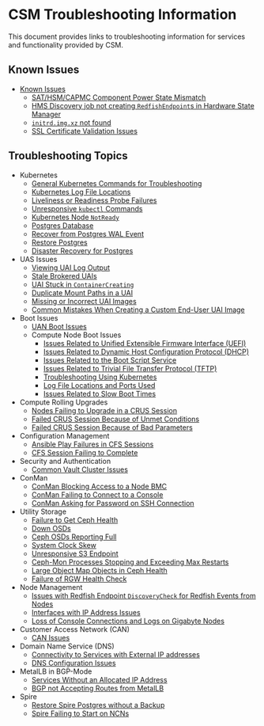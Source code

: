 # CSM Troubleshooting Information

This document provides links to troubleshooting information for services and functionality provided by CSM.

## Known Issues

* [Known Issues](#known-issues)
    * [SAT/HSM/CAPMC Component Power State Mismatch](known_issues/component_power_state_mismatch.md)
    * [HMS Discovery job not creating `RedfishEndpoint`s in Hardware State Manager](known_issues/discovery_job_not_creating_redfish_endpoints.md)
    * [`initrd.img.xz` not found](known_issues/initrd.img.zx_not_found.md)
    * [SSL Certificate Validation Issues](known_issues/ssl_certificate_validation_issues.md)

## Troubleshooting Topics

* Kubernetes
    * [General Kubernetes Commands for Troubleshooting](kubernetes/Kubernetes_Troubleshooting_Information.md)
    * [Kubernetes Log File Locations](kubernetes/Kubernetes_Log_File_Locations.md)
    * [Liveliness or Readiness Probe Failures](kubernetes/Troubleshoot_Liveliness_Readiness_Probe_Failures.md)
    * [Unresponsive `kubectl` Commands](kubernetes/Troubleshoot_Unresponsive_kubectl_Commands.md)
    * [Kubernetes Node `NotReady`](kubernetes/Troubleshoot_Kubernetes_Node_NotReady.md)
    * [Postgres Database](../operations/kubernetes/Troubleshoot_Postgres_Database.md)
    * [Recover from Postgres WAL Event](../operations/kubernetes/Troubleshoot_Postgres_Database.md)
    * [Restore Postgres](../operations/kubernetes/Restore_Postgres.md)
    * [Disaster Recovery for Postgres](../operations/kubernetes/Disaster_Recovery_Postgres.md)
* UAS Issues
    * [Viewing UAI Log Output](../operations/UAS_user_and_admin_topics/Troubleshoot_UAIs_by_Viewing_Log_Output.md)
    * [Stale Brokered UAIs](../operations/UAS_user_and_admin_topics/Troubleshoot_Stale_Brokered_UAIs.md)
    * [UAI Stuck in `ContainerCreating`](../operations/UAS_user_and_admin_topics/Troubleshoot_UAI_Stuck_in_ContainerCreating.md)
    * [Duplicate Mount Paths in a UAI](../operations/UAS_user_and_admin_topics/Troubleshoot_Duplicate_Mount_Paths_in_a_UAI.md)
    * [Missing or Incorrect UAI Images](../operations/UAS_user_and_admin_topics/Troubleshoot_Missing_or_Incorrect_UAI_Images.md)
    * [Common Mistakes When Creating a Custom End-User UAI Image](../operations/UAS_user_and_admin_topics/Troubleshoot_Common_Mistakes_when_Creating_a_Custom_End-User_UAI_Image.md)
* Boot Issues
    * [UAN Boot Issues](../operations/boot_orchestration/Troubleshoot_UAN_Boot_Issues.md)
    * Compute Node Boot Issues
        * [Issues Related to Unified Extensible Firmware Interface (UEFI)](../operations/boot_orchestration/Troubleshoot_Compute_Node_Boot_Issues_Related_to_Unified_Extensible_Firmware_Interface_UEFI.md)
        * [Issues Related to Dynamic Host Configuration Protocol (DHCP)](../operations/boot_orchestration/Troubleshoot_Compute_Node_Boot_Issues_Related_to_Dynamic_Host_Configuration_Protocol_DHCP.md)
        * [Issues Related to the Boot Script Service](../operations/boot_orchestration/Troubleshoot_Compute_Node_Boot_Issues_Related_to_the_Boot_Script_Service_BSS.md)
        * [Issues Related to Trivial File Transfer Protocol (TFTP)](../operations/boot_orchestration/Troubleshoot_Compute_Node_Boot_Issues_Related_to_Trivial_File_Transfer_Protocol_TFTP.md)
        * [Troubleshooting Using Kubernetes](../operations/boot_orchestration/Troubleshoot_Compute_Node_Boot_Issues_Using_Kubernetes.md)
        * [Log File Locations and Ports Used](../operations/boot_orchestration/Log_File_Locations_and_Ports_Used_in_Compute_Node_Boot_Troubleshooting.md)
        * [Issues Related to Slow Boot Times](../operations/boot_orchestration/Troubleshoot_Compute_Node_Boot_Issues_Related_to_Slow_Boot_Times.md)
* Compute Rolling Upgrades
    * [Nodes Failing to Upgrade in a CRUS Session](../operations/compute_rolling_upgrades/Troubleshoot_Nodes_Failing_to_Upgrade_in_a_CRUS_Session.md)
    * [Failed CRUS Session Because of Unmet Conditions](../operations/compute_rolling_upgrades/Troubleshoot_a_Failed_CRUS_Session_Due_to_Unmet_Conditions.md)
    * [Failed CRUS Session Because of Bad Parameters](../operations/compute_rolling_upgrades/Troubleshoot_a_Failed_CRUS_Session_Due_to_Bad_Parameters.md)
* Configuration Management
    * [Ansible Play Failures in CFS Sessions](../operations/configuration_management/Troubleshoot_Ansible_Play_Failures_in_CFS_Sessions.md)
    * [CFS Session Failing to Complete](../operations/configuration_management/Troubleshoot_CFS_Session_Failing_to_Complete.md)
* Security and Authentication
    * [Common Vault Cluster Issues](../operations/security_and_authentication/Troubleshoot_Common_Vault_Cluster_Issues.md)
* ConMan
    * [ConMan Blocking Access to a Node BMC](../operations/conman/Troubleshoot_ConMan_Blocking_Access_to_a_Node_BMC.md)
    * [ConMan Failing to Connect to a Console](../operations/conman/Troubleshoot_ConMan_Failing_to_Connect_to_a_Console.md)
    * [ConMan Asking for Password on SSH Connection](../operations/conman/Troubleshoot_ConMan_Asking_for_Password_on_SSH_Connection.md)
* Utility Storage
    * [Failure to Get Ceph Health](../operations/utility_storage/Troubleshoot_Failure_to_Get_Ceph_Health.md)
    * [Down OSDs](../operations/utility_storage/Troubleshoot_a_Down_OSD.md)
    * [Ceph OSDs Reporting Full](../operations/utility_storage/Troubleshoot_Ceph_OSDs_Reporting_Full.md)
    * [System Clock Skew](../operations/utility_storage/Troubleshoot_System_Clock_Skew.md)
    * [Unresponsive S3 Endpoint](../operations/utility_storage/Troubleshoot_an_Unresponsive_S3_Endpoint.md)
    * [Ceph-Mon Processes Stopping and Exceeding Max Restarts](../operations/utility_storage/Troubleshoot_Ceph-Mon_Processes_Stopping_and_Exceeding_Max_Restarts.md)
    * [Large Object Map Objects in Ceph Health](../operations/utility_storage/Troubleshoot_Large_Object_Map_Objects_in_Ceph_Health.md)
    * [Failure of RGW Health Check](../operations/utility_storage/Troubleshoot_RGW_Health_Check_Fail.md)
* Node Management
    * [Issues with Redfish Endpoint `DiscoveryCheck` for Redfish Events from Nodes](../operations/node_management/Troubleshoot_Issues_with_Redfish_Endpoint_Discovery.md)
    * [Interfaces with IP Address Issues](../operations/node_management/Troubleshoot_Interfaces_with_IP_Address_Issues.md)
    * [Loss of Console Connections and Logs on Gigabyte Nodes](../operations/node_management/Troubleshoot_Loss_of_Console_Connections_and_Logs_on_Gigabyte_Nodes.md)
* Customer Access Network (CAN)
    * [CAN Issues](../operations/network/customer_access_network/Troubleshoot_CAN_Issues.md)
* Domain Name Service (DNS)
    * [Connectivity to Services with External IP addresses](../operations/network/external_dns/Troubleshoot_Systems_Not_Provisioned_with_External_IP_Addresses.md)
    * [DNS Configuration Issues](../operations/network/external_dns/Troubleshoot_DNS_Configuration_Issues.md)
* MetalLB in BGP-Mode
    * [Services Without an Allocated IP Address](../operations/network/metallb_bgp/Troubleshoot_Services_without_an_Allocated_IP_Address.md)
    * [BGP not Accepting Routes from MetalLB](../operations/network/metallb_bgp/Troubleshoot_BGP_not_Accepting_Routes_from_MetalLB.md)
* Spire
    * [Restore Spire Postgres without a Backup](../operations/spire/Restore_Spire_Postgres_without_a_Backup.md)
    * [Spire Failing to Start on NCNs](../operations/spire/Troubleshoot_Spire_Failing_to_Start_on_NCNs.md)
